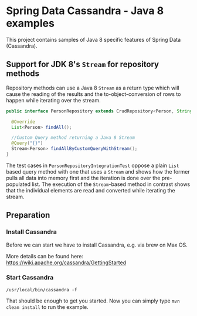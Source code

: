 # Spring Data Cassandra - Java 8 examples

This project contains samples of Java 8 specific features of Spring Data (Cassandra).

## Support for JDK 8's `Stream` for repository methods

Repository methods can use a Java 8 `Stream` as a return type which will cause the reading of the results and the to-object-conversion of rows to happen while iterating over the stream.

```java
public interface PersonRepository extends CrudRepository<Person, String> {

  @Override
  List<Person> findAll();

  //Custom Query method returning a Java 8 Stream
  @Query("{}")
  Stream<Person> findAllByCustomQueryWithStream();
}
```

The test cases in `PersonRepositoryIntegrationTest` oppose a plain `List` based query method with one that uses a `Stream` and shows how the former pulls all data into memory first and the iteration is done over the pre-populated list. The execution of the `Stream`-based method in contrast shows that the individual elements are read and converted while iterating the stream.

## Preparation

### Install Cassandra
Before we can start we have to install Cassandra, e.g. via brew on Max OS.

More details can be found here: https://wiki.apache.org/cassandra/GettingStarted

### Start Cassandra
```
/usr/local/bin/cassandra -f 
```

That should be enough to get you started.
Now you can simply type ```mvn clean install``` to run the example.
